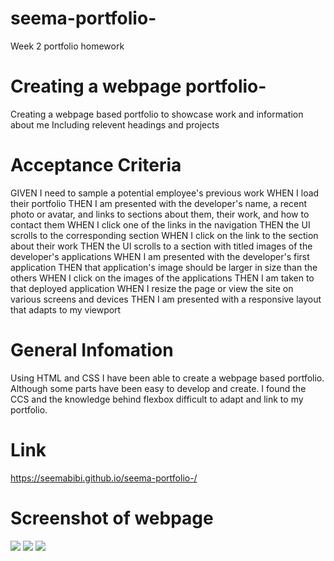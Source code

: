 # seema-portfolio-
Week 2 portfolio homework

# Creating a webpage portfolio-
Creating a webpage based portfolio to showcase work and information about me
Including relevent headings and projects 

# Acceptance Criteria 
GIVEN I need to sample a potential employee's previous work
WHEN I load their portfolio
THEN I am presented with the developer's name, a recent photo or avatar, and links to sections about them, their work, and how to contact them
WHEN I click one of the links in the navigation
THEN the UI scrolls to the corresponding section
WHEN I click on the link to the section about their work
THEN the UI scrolls to a section with titled images of the developer's applications
WHEN I am presented with the developer's first application
THEN that application's image should be larger in size than the others
WHEN I click on the images of the applications
THEN I am taken to that deployed application
WHEN I resize the page or view the site on various screens and devices
THEN I am presented with a responsive layout that adapts to my viewport

# General Infomation 
Using HTML and CSS I have been able to create a webpage based portfolio. Although some parts have been easy to develop and create. I found the CCS and the knowledge behind flexbox difficult to adapt and link to my portfolio.  

# Link
https://seemabibi.github.io/seema-portfolio-/

# Screenshot of webpage
![](../../../Desktop/Screenshot%202022-10-11%20at%2015.58.25.png)
![](../../../Desktop/Screenshot%202022-10-11%20at%2015.58.37.png)
![](../../../Desktop/Screenshot%202022-10-11%20at%2015.58.18.png)